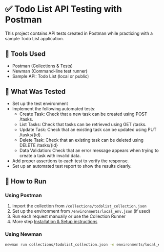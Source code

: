 # ✅ Todo List API Testing with Postman

This project contains API tests created in Postman while practicing with a sample Todo List application.

## 🧰 Tools Used
- Postman (Collections & Tests)
- Newman (Command-line test runner)
- Sample API: Todo List (local or public)

## 🧪 What Was Tested
- Set up the test environment
- Implement the following automated tests:
  - Create Task: Check that a new task can be created using POST /tasks.
  - List Tasks: Check that tasks can be retrieved using GET /tasks.
  - Update Task: Check that an existing task can be updated using PUT /tasks/{id}.
  - Delete Task: Check that an existing task can be deleted using DELETE /tasks/{id}
  - Data Validation: Check that an error message appears when trying to create a task with invalid data.
- Add proper assertions to each test to verify the response.
- Set up an automated test report to show the results clearly.

## 🚀 How to Run

### Using Postman
1. Import the collection from `/collections/todolist_collection.json`
2. Set up the environment from `/environments/local_env.json` (if used)
3. Run each request manually or use the Collection Runner
4. More step [Installation & Setup instructions](./HOW_TO_RUN.md)

### Using Newman
```bash
newman run collections/todolist_collection.json -e environments/local_env.json
